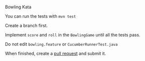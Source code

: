 Bowling Kata

You can run the tests with `mvn test`

Create a branch first.

Implement `score` and `roll` in the `BowlingGame` until all the tests pass.

Do not edit `bowling.feature` or `CucumberRunnerTest.java`

When finished, create a [pull request](https://www.atlassian.com/git/tutorials/making-a-pull-request) and submit it.